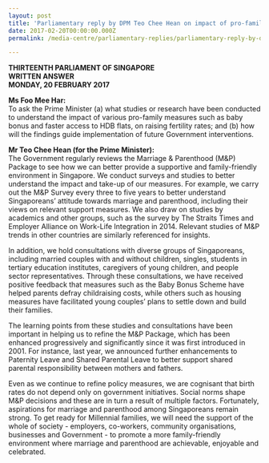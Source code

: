 ```yaml
---
layout: post
title: 'Parliamentary reply by DPM Teo Chee Hean on impact of pro-family measures on raising fertility rates'
date: 2017-02-20T00:00:00.000Z
permalink: /media-centre/parliamentary-replies/parliamentary-reply-by-dpm-teo-chee-hean-on-20-feb-2017

---
```



**THIRTEENTH PARLIAMENT OF SINGAPORE  
WRITTEN ANSWER  
MONDAY, 20 FEBRUARY 2017**

**Ms Foo Mee Har:**  
To ask the Prime Minister (a) what studies or research have been conducted to understand the impact of various pro-family measures such as baby bonus and faster access to HDB flats, on raising fertility rates; and (b) how will the findings guide implementation of future Government interventions.

**Mr Teo Chee Hean (for the Prime Minister):**  
The Government regularly reviews the Marriage & Parenthood (M&P) Package to see how we can better provide a supportive and family-friendly environment in Singapore. We conduct surveys and studies to better understand the impact and take-up of our measures. For example, we carry out the M&P Survey every three to five years to better understand Singaporeans’ attitude towards marriage and parenthood, including their views on relevant support measures. We also draw on studies by academics and other groups, such as the survey by The Straits Times and Employer Alliance on Work-Life Integration in 2014. Relevant studies of M&P trends in other countries are similarly referenced for insights.

In addition, we hold consultations with diverse groups of Singaporeans, including married couples with and without children, singles, students in tertiary education institutes, caregivers of young children, and people sector representatives. Through these consultations, we have received positive feedback that measures such as the Baby Bonus Scheme have helped parents defray childraising costs, while others such as housing measures have facilitated young couples’ plans to settle down and build their families.

The learning points from these studies and consultations have been important in helping us to refine the M&P Package, which has been enhanced progressively and significantly since it was first introduced in 2001. For instance, last year, we announced further enhancements to Paternity Leave and Shared Parental Leave to better support shared parental responsibility between mothers and fathers.

Even as we continue to refine policy measures, we are cognisant that birth rates do not depend only on government initiatives. Social norms shape M&P decisions and these are in turn a result of multiple factors. Fortunately, aspirations for marriage and parenthood among Singaporeans remain strong. To get ready for Millennial families, we will need the support of the whole of society - employers, co-workers, community organisations, businesses and Government - to promote a more family-friendly environment where marriage and parenthood are achievable, enjoyable and celebrated.


